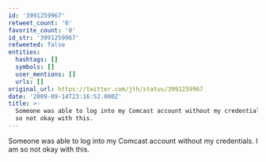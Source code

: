 ```yaml
---
id: '3991259967'
retweet_count: '0'
favorite_count: '0'
id_str: '3991259967'
retweeted: false
entities:
  hashtags: []
  symbols: []
  user_mentions: []
  urls: []
original_url: https://twitter.com/jth/status/3991259967
date: '2009-09-14T23:16:52.000Z'
title: >-
  Someone was able to log into my Comcast account without my credentials. I am
  so not okay with this.
---
```


Someone was able to log into my Comcast account without my credentials. I am so not okay with this.